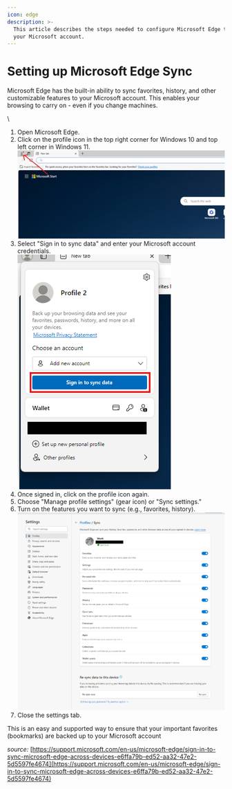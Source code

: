 ```yaml
---
icon: edge
description: >-
  This article describes the steps needed to configure Microsoft Edge to Sync to
  your Microsoft account.
---
```


# Setting up Microsoft Edge Sync

Microsoft Edge has the built-in ability to sync favorites, history, and other customizable features to your Microsoft account. This enables your browsing to carry on - even if you change machines.

\


1. Open Microsoft Edge.
2. Click on the profile icon in the top right corner for Windows 10 and top left corner in Windows 11.\
   ![](<../../../.gitbook/assets/image (9).png>)
3. Select "Sign in to sync data" and enter your Microsoft account credentials.\
   ![](<../../../.gitbook/assets/image (10).png>)
4. Once signed in, click on the profile icon again.
5. Choose "Manage profile settings" (gear icon) or "Sync settings."
6. Turn on the features you want to sync (e.g., favorites, history).\
   ![](<../../../.gitbook/assets/image (11).png>)
7. Close the settings tab.

This is an easy and supported way to ensure that your important favorites (bookmarks) are backed up to your Microsoft account

_source:_ [https://support.microsoft.com/en-us/microsoft-edge/sign-in-to-sync-microsoft-edge-across-devices-e6ffa79b-ed52-aa32-47e2-5d5597fe4674](https://support.microsoft.com/en-us/microsoft-edge/sign-in-to-sync-microsoft-edge-across-devices-e6ffa79b-ed52-aa32-47e2-5d5597fe4674)
